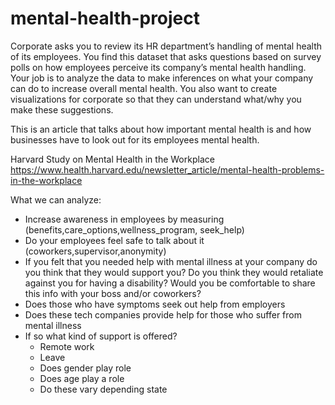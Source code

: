 # mental-health-project

Corporate asks you to review its HR department’s handling of mental health of its employees. You find this dataset that asks questions based on survey polls on how employees perceive its company’s mental health handling. Your job is to analyze the data to make inferences on what your company can do to increase overall mental health. You also want to create visualizations for corporate so that they can understand what/why you make these suggestions.

This is an article that talks about how important mental health is and how businesses have to look out for its employees mental health.

Harvard Study on Mental Health in the Workplace
https://www.health.harvard.edu/newsletter_article/mental-health-problems-in-the-workplace

What we can analyze:
- Increase awareness in employees by measuring
  (benefits,care_options,wellness_program, seek_help)
- Do your employees feel safe to talk about it
  (coworkers,supervisor,anonymity)
- If you felt that you needed help with mental illness at your company do you think that they would support you? Do you think they would retaliate against you for having a     disability? Would you be comfortable to share this info with your boss and/or coworkers?
- Does those who have symptoms seek out help from employers
- Does these tech companies provide help for those who suffer from mental illness  
- If so what kind of support is offered?
    - Remote work
    - Leave
    - Does gender play role
    - Does age play a role
    - Do these vary depending state
